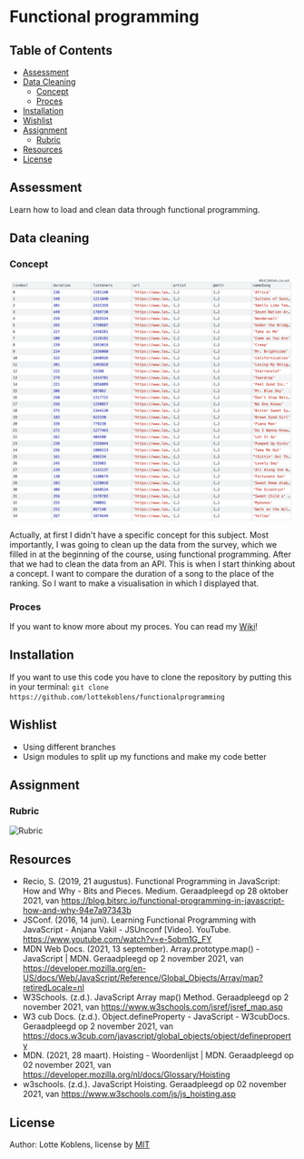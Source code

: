 # Functional programming

## Table of Contents

* [Assessment](https://github.com/lottekoblens/functionalprogramming#assessment)
* [Data Cleaning](https://github.com/lottekoblens/functionalprogramming#data-cleaning)
  * [Concept](https://github.com/lottekoblens/functionalprogramming#concept)
  * [Proces](https://github.com/lottekoblens/functionalprogramming#proces)
* [Installation](https://github.com/lottekoblens/functionalprogramming#installation)
* [Wishlist](https://github.com/lottekoblens/functionalprogramming#wishlist)
* [Assignment](https://github.com/lottekoblens/functionalprogramming#assignment)
  * [Rubric](https://github.com/lottekoblens/functionalprogramming#rubric)
* [Resources](https://github.com/lottekoblens/functionalprogramming#resources)
* [License](https://github.com/lottekoblens/functionalprogramming#license)

## Assessment

Learn how to load and clean data through functional programming.

## Data cleaning

### Concept

![Concept](./concept.png)

Actually, at first I didn't have a specific concept for this subject. Most importantly, I was going to clean up the data from the survey, which we filled in at the beginning of the course, using functional programming. After that we had to clean the data from an API. This is when I start thinking about a concept. I want to compare the duration of a song to the place of the ranking. So I want to make a visualisation in which I displayed that.

### Proces

If you want to know more about my proces. You can read my [Wiki](https://github.com/lottekoblens/functionalprogramming/wiki)!

## Installation

If you want to use this code you have to clone the repository by putting this in your terminal: 
``` git clone https://github.com/lottekoblens/functionalprogramming ```

## Wishlist

* Using different branches
* Usign modules to split up my functions and make my code better

## Assignment

### Rubric

![Rubric](./rubric.png)

## Resources

* Recio, S. (2019, 21 augustus). Functional Programming in JavaScript: How and Why - Bits and Pieces. Medium. Geraadpleegd op 28 oktober 2021, van https://blog.bitsrc.io/functional-programming-in-javascript-how-and-why-94e7a97343b
* JSConf. (2016, 14 juni). Learning Functional Programming with JavaScript - Anjana Vakil - JSUnconf [Video]. YouTube. https://www.youtube.com/watch?v=e-5obm1G_FY
* MDN Web Docs. (2021, 13 september). Array.prototype.map() - JavaScript | MDN. Geraadpleegd op 2 november 2021, van https://developer.mozilla.org/en-US/docs/Web/JavaScript/Reference/Global_Objects/Array/map?retiredLocale=nl
* W3Schools. (z.d.). JavaScript Array map() Method. Geraadpleegd op 2 november 2021, van https://www.w3schools.com/jsref/jsref_map.asp
* W3 cub Docs. (z.d.). Object.defineProperty - JavaScript - W3cubDocs. Geraadpleegd op 2 november 2021, van https://docs.w3cub.com/javascript/global_objects/object/defineproperty
* MDN. (2021, 28 maart). Hoisting - Woordenlijst | MDN. Geraadpleegd op 02 november 2021, van https://developer.mozilla.org/nl/docs/Glossary/Hoisting
* w3schools. (z.d.). JavaScript Hoisting. Geraadpleegd op 02 november 2021, van https://www.w3schools.com/js/js_hoisting.asp

## License

Author: Lotte Koblens, license by [MIT](https://github.com/lottekoblens/functionalprogramming/blob/master/LICENSE)
